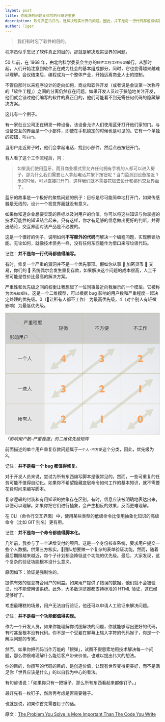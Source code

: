 ```yaml
---
layout: post
title: 你解决的问题比你写的代码更重要
description: 软件真正的目的，是解决现实世界的问题。因此，并不是每一行代码都值得编写；并不是每一个 bug 都值得修复；并不是每一个命令都值得脚本化；并不是每一个功能都值得实现。
author: Tiger
---
```


> 我们有时忘了软件的目的。

程序员似乎忘记了软件真正的目的，那就是解决现实世界的问题。

50 年前，在 1968 年，由北约科学委员会主办的`软件工程工作会议`举行。从那时起，人们开始注意到软件正在成为社会的基本组成部分，同时，它也变得越来越难以理解。会议结束后，编程成为一个整体产业，开始远离商业人士的控制。

不管自那时以来程序设计的走向如何，商业和软件开发（或者说是会议第一次称呼的「软件工程」）之间的分离仍然存在问题。如果开发人员过于狭隘地关注开发，他们就会错过他们编写的软件的真正目的，他们可能看不到无需任何代码的隐藏解决方案。

这儿有一个例子。

有一家创业公司正在研发一种设备，该设备允许人们使用蓝牙打开他们家的门。与设备交互的界面是一个小部件，即使在手机锁定的时候也是可见的。它有一个单独的按钮，叫`开门`。

当用户走近房子时，他们会拿起电话，找到小部件，然后点击按钮开门。

有人看了这个工作流程后，问：

> 如果我们使用蓝牙，而且商业模式里允许任何拥有手机的人都可以进入房子，那为什么我们需要让人拿起电话并按下按钮呢？当门监测到设备接近 1 米的时候，可以直接打开门，这样我们就不需要花钱去设计和编码交互界面了。

蓝牙的故事是一个极好的聚焦问题的例子：目标是尽可能简单地打开门，如果传感器是无线的，设计一个视觉界面就没有意义。

如果你知道企业想要实现的目标以及对用户的价值，你可以将这些知识与你掌握的技术可能性的知识结合起来。只有这样，你才有足够的信息做出更好的判断，并得出结论，交互界面对该产品是不必要的。

这是一个很好的例子，说明如何**不写额外的代码**而解决一个编程问题，实现解锁功能。无论如何，就像技术债务一样，没有任何东西能作为借口来写垃圾代码。

记住：**并不是每一行代码都值得编写。**

有时，修复一个严重的漏洞并不是一个优先事项。假如你从事  加密货币  交易，你们的  系统偶尔会发生重复存款，如果解决这个问题的成本很高，人工干预可能是性价比最高的解决方案。

严重性和优先级之间的权衡让我想起了一位同事最近向我展示的一个模型。它被称为`优先级矩阵`，这是一个二维模型，可以根据 bug 影响的用户数和严重程度一起决定处理的优先级。0（让所有人都不工作） 为最高优先级，4（对个别人有轻微影响）为最低优先级。

![](../images/2018-07-14/0.1.png "Image with caption")
_「影响用户数-严重程度」的二维优先级矩阵_

前面描述的单个用户重复存款问题属于`一个人-不方便`这个分类，因此，优先级为 3。

记住：**并不是每一个 bug 都值得修复。**

对于开发人员来说，尝试为所有东西编写脚本是很常见的。然而，一些可重复的任务可能不值得自动化。如果你不希望隐藏底层命令如何工作的基本知识，就不需要花费时间来编写脚本。

复杂逻辑的封装和有用知识的抽象存在区别。有时，信息应该被明确地表达出来，以便可以理解。如果你把它们进行抽象，会产生相反的效果，反而更难理解。

在 CLI（命令行交互界面）中，使用某些类型的低级命令比使用抽象化知识的高级命令（比如 GIT 别名）更有用。

记住：**并不是每一个命令都值得脚本化。**

几年前，我参与了一个递增交付的项目。这是一个身份核查系统，要求用户提交一些个人数据，供第三方核实。团队想要做一个复杂的表单验证功能。然而，随着最后期限越来越近，每个子计划都会降低这个功能的优先级。最后，大家发现，这个复杂的验证功能根本没什么意义。

原因如下：验证是强制性的。

提供有效的信息符合用户的利益。如果用户提供了错误的数据，他们就不会被验证，也不能使用该系统。此外，大多数浏览器都支持标准的 HTML 验证，这已经足够好了。

考虑最糟糕的场景，用户无法自行验证，他还可以申请人工验证来解决问题。

记住：**并不是每一个功能都值得实现。**

作为一个开发人员，如果你能理解你试图解决的问题，你就能够写出更好的代码，有时甚至根本没有代码。你不是一个受雇在屏幕上输入字符的代码猴子，你是一个解决问题的专家。

然而，如果你把代码当作万能的「银弹」，试图不假思索地用技术解决每一个问题，那么你很难理解什么能给客户带来价值，也难以提出伟大的想法。

你的目的，你撰写的代码的目的，是创造价值，让现有世界变得更美好，而不是满足你「世界应该是什么」的以自我为中心的看法。

有句谚语说：「如果你只有一把锤子，那么所有东西看起来都像钉子。」

最好先有一枚钉子，然后再考虑是否需要锤子。

也就是说，如果你首先需要钉子的话。

原文：[The Problem You Solve Is More Important Than The Code You Write](https://levelup.gitconnected.com/the-problem-you-solve-is-more-important-than-the-code-you-write-d0e5493132c6)
